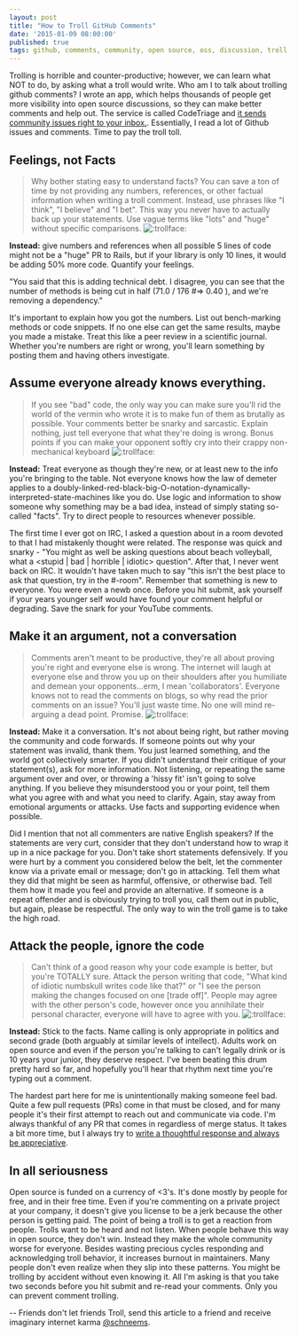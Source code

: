 ```yaml
---
layout: post
title: "How to Troll GitHub Comments"
date: '2015-01-09 08:00:00'
published: true
tags: github, comments, community, open source, oss, discussion, troll
---
```


Trolling is horrible and counter-productive; however, we can learn what NOT to do, by asking what a troll would write. Who am I to talk about trolling github comments? I wrote an app, which helps thousands of people get more visibility into open source discussions, so they can make better comments and help out. The service is called CodeTriage and [it sends community issues right to your inbox.](http://www.codetriage.com/rails/rails). Essentially, I read a lot of Github issues and comments. Time to pay the troll toll.

## Feelings, not Facts

> Why bother stating easy to understand facts? You can save a ton of time by not providing any numbers, references, or other factual information when writing a troll comment. Instead, use phrases like "I think", "I believe" and "I bet". This way you never have to actually back up your statements. Use vague terms like "lots" and "huge" without specific comparisons. ![:trollface:](https://www.dropbox.com/s/kx9d3in03mfux74/Screenshot%202014-12-31%2010.49.16.png?dl=1)

**Instead:** give numbers and references when all possible 5 lines of code might not be a "huge" PR to Rails, but if your library is only 10 lines, it would be adding 50% more code. Quantify your feelings.

"You said that this is adding technical debt. I disagree, you can see that the number of methods is being cut in half (71.0 / 176 #=> 0.40 ), and we're removing a dependency."

It's important to explain how you got the numbers. List out bench-marking methods or code snippets. If no one else can get the same results, maybe you made a mistake. Treat this like a peer review in a scientific journal. Whether you're numbers are right or wrong, you'll learn something by posting them and having others investigate.

## Assume everyone already knows everything.

> If you see "bad" code, the only way you can make sure you'll rid the world of the vermin who wrote it is to make fun of them as brutally as possible. Your comments better be snarky and sarcastic. Explain nothing, just tell everyone that what they're doing is wrong. Bonus points if you can make your opponent softly cry into their crappy non-mechanical keyboard ![:trollface:](https://www.dropbox.com/s/kx9d3in03mfux74/Screenshot%202014-12-31%2010.49.16.png?dl=1)

**Instead:** Treat everyone as though they're new, or at least new to the info you're bringing to the table. Not everyone knows how the law of demeter applies to a doubly-linked-red-black-big-O-notation-dynamically-interpreted-state-machines like you do. Use logic and information to show someone why something may be a bad idea, instead of simply stating so-called "facts".  Try to direct people to resources whenever possible.

The first time I ever got on IRC, I asked a question about <Software A> in a room devoted to <Software B> that I had mistakenly thought were related. The response was quick and snarky - "You might as well be asking questions about beach volleyball, what a <stupid | bad | horrible | idiotic> question". After that, I never went back on IRC. It wouldn't have taken much to say "this isn't the best place to ask that question, try in the #<Software A>-room". Remember that something is new to everyone. You were even a newb once. Before you hit submit, ask yourself if your <number> years younger self would have found your comment helpful or degrading. Save the snark for your YouTube comments.

## Make it an argument, not a conversation

> Comments aren't meant to be productive, they're all about proving you're right and everyone else is wrong. The internet will laugh at everyone else and throw you up on their shoulders after you humiliate and demean your opponents...erm, I mean 'collaborators'. Everyone knows not to read the comments on blogs, so why read the prior comments on an issue? You'll just waste time. No one will mind re-arguing a dead point. Promise. ![:trollface:](https://www.dropbox.com/s/kx9d3in03mfux74/Screenshot%202014-12-31%2010.49.16.png?dl=1)

**Instead:** Make it a conversation. It's not about being right, but rather moving the community and code forwards. If someone points out why your statement was invalid, thank them. You just learned something, and the world got collectively smarter. If you didn't understand their critique of your statement(s), ask for more information. Not listening, or repeating the same argument over and over, or throwing a 'hissy fit' isn't going to solve anything. If you believe they misunderstood you or your point, tell them what you agree with and what you need to clarify. Again, stay away from emotional arguments or attacks. Use facts and supporting evidence when possible.

Did I mention that not all commenters are native English speakers? If the statements are very curt, consider that they don't understand how to wrap it up in a nice package for you. Don't take short statements defensively. If you were hurt by a comment you considered below the belt, let the commenter know via a private email or message; don't go in attacking. Tell them what they did that might be seen as harmful, offensive, or otherwise bad. Tell them how it made you feel and provide an alternative. If someone is a repeat offender and is obviously trying to troll you, call them out in public, but again, please be respectful. The only way to win the troll game is to take the high road.

## Attack the people, ignore the code

> Can't think of a good reason why your code example is better, but you're TOTALLY sure. Attack the person writing that code, "What kind of idiotic numbskull writes code like that?" or "I see the person making the changes focused on one [trade off]". People may agree with the other person's code, however once you annihilate their personal character, everyone will have to agree with you. ![:trollface:](https://www.dropbox.com/s/kx9d3in03mfux74/Screenshot%202014-12-31%2010.49.16.png?dl=1)


**Instead:** Stick to the facts. Name calling is only appropriate in politics and second grade (both arguably at similar levels of intellect). Adults work on open source and even if the person you're talking to can't legally drink or is 10 years your junior, they deserve respect. I've been beating this drum pretty hard so far, and hopefully you'll hear that rhythm next time you're typing out a comment.

The hardest part here for me is unintentionally making someone feel bad. Quite a few pull requests (PRs) come in that must be closed, and for many people it's their first attempt to reach out and communicate via code. I'm always thankful of any PR that comes in regardless of merge status. It takes a bit more time, but I always try to [write a thoughtful response and always be appreciative](https://github.com/schneems/wicked/pull/145#issuecomment-67085880).

## In all seriousness

Open source is funded on a currency of <3's. It's done mostly by people for free, and in their free time. Even if you're commenting on a private project at your company, it doesn't give you license to be a jerk because the other person is getting paid. The point of being a troll is to get a reaction from people. Trolls want to be heard and not listen. When people behave this way in open source, they don't win. Instead they make the whole community worse for everyone. Besides wasting precious cycles responding and acknowledging troll behavior, it increases burnout in maintainers. Many people don't even realize when they slip into these patterns. You might be trolling by accident without even knowing it. All I'm asking is that you take two seconds before you hit submit and re-read your comments. Only you can prevent comment trolling.

--
Friends don't let friends Troll, send this article to a friend and receive imaginary internet karma [@schneems](https://twitter.com/schneems).